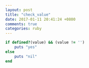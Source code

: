 ```yaml
---
layout: post
title: "check_value"
date: 2017-01-11 20:41:24 +0800
comments: true
categories: ruby
---
```


``` ruby
if defined?(value) && (value != '')
	puts "yes"
else
	puts "nil"
end
```
